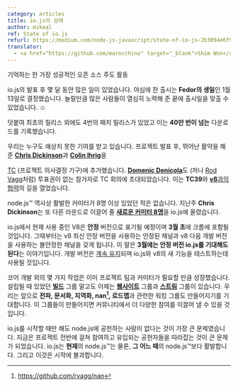 ```yaml
---
category: articles
title: io.js의 상태
author: mikeal
ref: State of io.js
refurl: https://medium.com/node-js-javascript/state-of-io-js-2b3094e6f923
translator:
  - <a href="https://github.com/marocchino" target="_blank">Shim Won</a>
---
```

기억하는 한 가장 성공적인 오픈 소스 주도 활동

io.js의 발표 후 몇 달 동안 많은 일이 있었습니다. 야심에 찬 출시는 **Fedor의 생일**인
1월 13일로 결정했습니다. 놀랄만큼 많은 사람들이 열심히 노력해 준 끝에 출시일을 맞출
수 있었습니다. ☺

덧붙여 최초의 릴리스 외에도 4번의 패치 릴리스가 있었고 이는 **40만 번이 넘는**
다운로드를 기록했습니다.

우리는 누구도 예상치 못한 기여를 받고 있습니다. 프로젝트 발표 후,
뛰어난 활약을 해준 [**Chris Dickinson**](https://github.com/chrisdickinson)과
[**Colin Ihrig**](https://github.com/cjihrig)을

[TC](https://github.com/nodejs/node/blob/v1.x/GOVERNANCE.md#iojs-project-governance)
(프로젝트 의사결정 기구)에 추가했습니다. [**Domenic
Denicola**](https://github.com/domenic)도 (저나 [Rod
Vagg](https://github.com/rvagg)처럼) 투표권이 없는 참가자로 TC 회의에
초대되었습니다. 이는 **TC39**와 [**v8**과의 협력](https://twitter.com/rvagg/status/558378711624343552)의
길을 열었습니다.

node.js™ 역사상 활발한 커미터가 8명 이상 있었던 적은 없습니다. 지난주 **Chris
Dickinson**는 또 다른 라운드로 이끌어 줄 [**새로운 커미터
8명**](https://github.com/nodejs/node/issues/234#issuecomment-71097752)을
io.js에 올렸습니다.

io.js에서 현재 사용 중인 V8은 **안정** 버전으로 표기될 예정이며 **3월 초**에
크롬에 포함될 것입니다. 그때부터는  v8 최신 안정 버전을 사용하는 안정된 채널과
v8 다음 개발 버전을 사용하는 불안정한 채널을 갖게 됩니다. 이 말은 **3월에는
안정 버전 io.js를 기대해도 된다**는 이야기입니다. 개발 버전은 [계속
유지](https://github.com/nodejs/node/pull/630)되며 io.js와 v8의 새 기능을
테스트하는데 사용될 것입니다.

코어 개발 외의 몇 가지 작업은 이미 프로젝트 팀과 커미터가 필요할 만큼
성장했습니다. 설립될 때 있었던 [**빌드**](https://github.com/nodejs/build)
그룹 말고도 이제는 [**웹사이트**](https://github.com/nodejs/website) 그룹과
[**스트림**](https://github.com/nodejs/readable-stream) 그룹이 있습니다. 우리는
앞으로 **전파, 문서화, 지역화, nan[^1], 로드맵**과 관련한 워킹 그룹도 만들어지기를
기대합니다. 이 그룹들이 만들어지면 커뮤니티에서 더 다양한 참여를 이끌어 낼 수 있을
것입니다.

io.js를 시작할 때만 해도 node.js에 공헌하는 사람이 없다는 것이 가장 큰
문제였습니다. 지금은 프로젝트 전반에 걸쳐 참여하고 유입되는 공헌자들을 따라잡는
것이 큰 문제가 되었습니다. io.js는 **현재**의 node.js™는 물론, **그 어느 때**의
node.js™보다 활발합니다. 그리고 이것은 시작에 불과합니다.

[^1]: https://github.com/rvagg/nan
